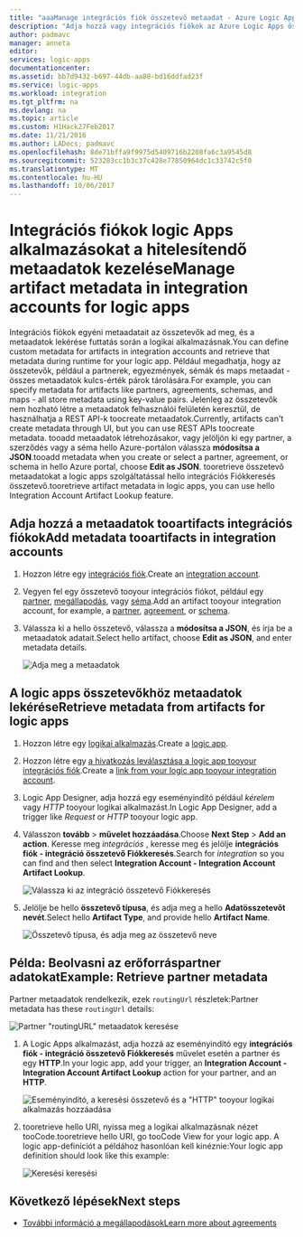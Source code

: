 ```yaml
---
title: "aaaManage integrációs fiók összetevő metaadat - Azure Logic Apps |} Microsoft Docs"
description: "Adja hozzá vagy integrációs fiókok az Azure Logic Apps összetevő metaadatok lekérése"
author: padmavc
manager: anneta
editor: 
services: logic-apps
documentationcenter: 
ms.assetid: bb7d9432-b697-44db-aa88-bd16ddfad23f
ms.service: logic-apps
ms.workload: integration
ms.tgt_pltfrm: na
ms.devlang: na
ms.topic: article
ms.custom: H1Hack27Feb2017
ms.date: 11/21/2016
ms.author: LADocs; padmavc
ms.openlocfilehash: 8de71bffa9f9975d5409716b2208fa6c3a9545d8
ms.sourcegitcommit: 523283cc1b3c37c428e77850964dc1c33742c5f0
ms.translationtype: MT
ms.contentlocale: hu-HU
ms.lasthandoff: 10/06/2017
---
```

# <a name="manage-artifact-metadata-in-integration-accounts-for-logic-apps"></a><span data-ttu-id="0dfac-103">Integrációs fiókok logic Apps alkalmazásokat a hitelesítendő metaadatok kezelése</span><span class="sxs-lookup"><span data-stu-id="0dfac-103">Manage artifact metadata in integration accounts for logic apps</span></span>

<span data-ttu-id="0dfac-104">Integrációs fiókok egyéni metaadatait az összetevők ad meg, és a metaadatok lekérése futtatás során a logikai alkalmazásnak.</span><span class="sxs-lookup"><span data-stu-id="0dfac-104">You can define custom metadata for artifacts in integration accounts and retrieve that metadata during runtime for your logic app.</span></span> <span data-ttu-id="0dfac-105">Például megadhatja, hogy az összetevők, például a partnerek, egyezmények, sémák és maps metaadat - összes metaadatok kulcs-érték párok tárolására.</span><span class="sxs-lookup"><span data-stu-id="0dfac-105">For example, you can specify metadata for artifacts like partners, agreements, schemas, and maps - all store metadata using key-value pairs.</span></span> <span data-ttu-id="0dfac-106">Jelenleg az összetevők nem hozható létre a metaadatok felhasználói felületén keresztül, de használhatja a REST API-k toocreate metaadatok.</span><span class="sxs-lookup"><span data-stu-id="0dfac-106">Currently, artifacts can't create metadata through UI, but you can use REST APIs toocreate metadata.</span></span> <span data-ttu-id="0dfac-107">tooadd metaadatok létrehozásakor, vagy jelöljön ki egy partner, a szerződés vagy a séma hello Azure-portálon válassza **módosítsa a JSON**.</span><span class="sxs-lookup"><span data-stu-id="0dfac-107">tooadd metadata when you create or select a partner, agreement, or schema in hello Azure portal, choose **Edit as JSON**.</span></span> <span data-ttu-id="0dfac-108">tooretrieve összetevő metaadatokat a logic apps szolgáltatással hello integrációs Fiókkeresés összetevő.</span><span class="sxs-lookup"><span data-stu-id="0dfac-108">tooretrieve artifact metadata in logic apps, you can use hello Integration Account Artifact Lookup feature.</span></span>

## <a name="add-metadata-tooartifacts-in-integration-accounts"></a><span data-ttu-id="0dfac-109">Adja hozzá a metaadatok tooartifacts integrációs fiókok</span><span class="sxs-lookup"><span data-stu-id="0dfac-109">Add metadata tooartifacts in integration accounts</span></span>

1. <span data-ttu-id="0dfac-110">Hozzon létre egy [integrációs fiók](logic-apps-enterprise-integration-create-integration-account.md).</span><span class="sxs-lookup"><span data-stu-id="0dfac-110">Create an [integration account](logic-apps-enterprise-integration-create-integration-account.md).</span></span>

2. <span data-ttu-id="0dfac-111">Vegyen fel egy összetevő tooyour integrációs fiókot, például egy [partner](logic-apps-enterprise-integration-partners.md#how-to-create-a-partner), [megállapodás](logic-apps-enterprise-integration-agreements.md#how-to-create-agreements), vagy [séma](logic-apps-enterprise-integration-schemas.md).</span><span class="sxs-lookup"><span data-stu-id="0dfac-111">Add an artifact tooyour integration account, for example, a [partner](logic-apps-enterprise-integration-partners.md#how-to-create-a-partner), [agreement](logic-apps-enterprise-integration-agreements.md#how-to-create-agreements), or [schema](logic-apps-enterprise-integration-schemas.md).</span></span>

3.  <span data-ttu-id="0dfac-112">Válassza ki a hello összetevő, válassza a **módosítsa a JSON**, és írja be a metaadatok adatait.</span><span class="sxs-lookup"><span data-stu-id="0dfac-112">Select hello artifact, choose **Edit as JSON**, and enter metadata details.</span></span>

    ![Adja meg a metaadatok](media/logic-apps-enterprise-integration-metadata/image1.png)

## <a name="retrieve-metadata-from-artifacts-for-logic-apps"></a><span data-ttu-id="0dfac-114">A logic apps összetevőkhöz metaadatok lekérése</span><span class="sxs-lookup"><span data-stu-id="0dfac-114">Retrieve metadata from artifacts for logic apps</span></span>

1. <span data-ttu-id="0dfac-115">Hozzon létre egy [logikai alkalmazás](logic-apps-create-a-logic-app.md).</span><span class="sxs-lookup"><span data-stu-id="0dfac-115">Create a [logic app](logic-apps-create-a-logic-app.md).</span></span>

2. <span data-ttu-id="0dfac-116">Hozzon létre egy [a hivatkozás leválasztása a logic app tooyour integrációs fiók](logic-apps-enterprise-integration-create-integration-account.md#link-an-integration-account-to-a-logic-app).</span><span class="sxs-lookup"><span data-stu-id="0dfac-116">Create a [link from your logic app tooyour integration account](logic-apps-enterprise-integration-create-integration-account.md#link-an-integration-account-to-a-logic-app).</span></span> 

3. <span data-ttu-id="0dfac-117">Logic App Designer, adja hozzá egy eseményindító például *kérelem* vagy *HTTP* tooyour logikai alkalmazást.</span><span class="sxs-lookup"><span data-stu-id="0dfac-117">In Logic App Designer, add a trigger like *Request* or *HTTP* tooyour logic app.</span></span>

4.  <span data-ttu-id="0dfac-118">Válasszon **tovább** > **művelet hozzáadása**.</span><span class="sxs-lookup"><span data-stu-id="0dfac-118">Choose **Next Step** > **Add an action**.</span></span> <span data-ttu-id="0dfac-119">Keresse meg *integrációs* , keresse meg és jelölje **integrációs fiók - integráció összetevő Fiókkeresés**.</span><span class="sxs-lookup"><span data-stu-id="0dfac-119">Search for *integration* so you can find and then select **Integration Account - Integration Account Artifact Lookup**.</span></span>

    ![Válassza ki az integráció összetevő Fiókkeresés](media/logic-apps-enterprise-integration-metadata/image2.png)

5. <span data-ttu-id="0dfac-121">Jelölje be hello **összetevő típusa**, és adja meg a hello **Adatösszetevőt nevét**.</span><span class="sxs-lookup"><span data-stu-id="0dfac-121">Select hello **Artifact Type**, and provide hello **Artifact Name**.</span></span>

    ![Összetevő típusa, és adja meg az összetevő neve](media/logic-apps-enterprise-integration-metadata/image3.png)

## <a name="example-retrieve-partner-metadata"></a><span data-ttu-id="0dfac-123">Példa: Beolvasni az erőforráspartner adatokat</span><span class="sxs-lookup"><span data-stu-id="0dfac-123">Example: Retrieve partner metadata</span></span>

<span data-ttu-id="0dfac-124">Partner metaadatok rendelkezik, ezek `routingUrl` részletek:</span><span class="sxs-lookup"><span data-stu-id="0dfac-124">Partner metadata has these `routingUrl` details:</span></span>

![Partner "routingURL" metaadatok keresése](media/logic-apps-enterprise-integration-metadata/image6.png)

1. <span data-ttu-id="0dfac-126">A Logic Apps alkalmazást, adja hozzá az eseményindító egy **integrációs fiók - integráció összetevő Fiókkeresés** művelet esetén a partner és egy **HTTP**.</span><span class="sxs-lookup"><span data-stu-id="0dfac-126">In your logic app, add your trigger, an **Integration Account - Integration Account Artifact Lookup** action for your partner, and an **HTTP**.</span></span>

    ![Eseményindító, a keresési összetevő és a "HTTP" tooyour logikai alkalmazás hozzáadása](media/logic-apps-enterprise-integration-metadata/image4.png)

2. <span data-ttu-id="0dfac-128">tooretrieve hello URI, nyissa meg a logikai alkalmazásnak nézet tooCode.</span><span class="sxs-lookup"><span data-stu-id="0dfac-128">tooretrieve hello URI, go tooCode View for your logic app.</span></span> <span data-ttu-id="0dfac-129">A logic app-definíciót a példához hasonlóan kell kinéznie:</span><span class="sxs-lookup"><span data-stu-id="0dfac-129">Your logic app definition should look like this example:</span></span>

    ![Keresési keresési](media/logic-apps-enterprise-integration-metadata/image5.png)


## <a name="next-steps"></a><span data-ttu-id="0dfac-131">Következő lépések</span><span class="sxs-lookup"><span data-stu-id="0dfac-131">Next steps</span></span>
* [<span data-ttu-id="0dfac-132">További információ a megállapodások</span><span class="sxs-lookup"><span data-stu-id="0dfac-132">Learn more about agreements</span></span>](logic-apps-enterprise-integration-agreements.md "vállalati integrációs megállapodások ismertetése")  
